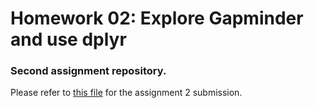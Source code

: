 # Homework 02: Explore Gapminder and use dplyr

### Second assignment repository.

Please refer to [this file](https://github.com/STAT545-UBC-students/hw02-figalit/blob/master/hw02-solution.md) for the assignment 2 submission.  
